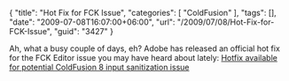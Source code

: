 {
	"title": "Hot Fix for FCK Issue",
	"categories": [
		"ColdFusion"
	],
	"tags": [],
	"date": "2009-07-08T16:07:00+06:00",
	"url": "/2009/07/08/Hot-Fix-for-FCK-Issue",
	"guid": "3427"
}

Ah, what a busy couple of days, eh? Adobe has released an official hot fix for the FCK Editor issue you may have heard about lately: <a href="http://www.adobe.com/support/security/bulletins/apsb09-09.html">Hotfix available for potential ColdFusion 8 input sanitization issue</a>